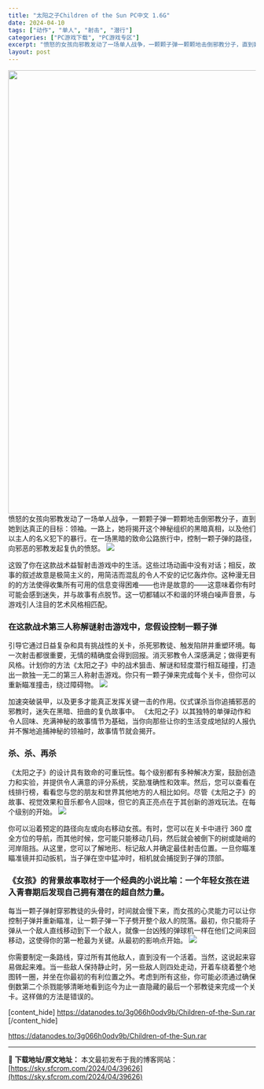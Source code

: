 ```yaml
---
title: "太阳之子Children of the Sun PC中文 1.6G"
date: 2024-04-10
tags: ["动作", "单人", "射击", "潜行"]
categories: ["PC游戏下载", "PC游戏专区"]
excerpt: "愤怒的女孩向邪教发动了一场单人战争，一颗颗子弹一颗颗地击倒邪教分子，直到她到达真正的目标：领袖。一路上，她将揭开这个神秘组织的黑暗真相，以及他们以主人的名义犯下的暴行。在一场黑暗的致命公路旅行中，控制一颗子弹的路径，向邪恶的邪教发起复仇的愤怒。 这毁了你在这款战术益智射击游戏中的生活。这些过场动画中&hellip;"
layout: post
---
```


<img class="size-full wp-image-39627 aligncenter" src="https://sky.sfcrom.com/wp-content/uploads/2024/04/2024041000340935.webp" alt="" width="600" height="900" />
愤怒的女孩向邪教发动了一场单人战争，一颗颗子弹一颗颗地击倒邪教分子，直到她到达真正的目标：领袖。一路上，她将揭开这个神秘组织的黑暗真相，以及他们以主人的名义犯下的暴行。在一场黑暗的致命公路旅行中，控制一颗子弹的路径，向邪恶的邪教发起复仇的愤怒。

<img src="https://sky.sfcrom.com/wp-content/uploads/2024/04/20240410083622-aab98.jpeg" />

<span>这毁了你在这款战术益智射击游戏中的生活。这些过场动画中没有对话；相反，故事的叙述故意是极简主义的，用简洁而混乱的令人不安的记忆轰炸你。这种漫无目的的方法使得收集所有可用的信息变得困难——也许是故意的——这意味着你有时可能会感到迷失，并与故事有点脱节。这一切都辅以不和谐的环境白噪声音景，与游戏引人注目的艺术风格相匹配。</span>
<h3><span>在这款战术第三人称解谜射击游戏中，您假设控制一颗子弹</span></h3>
<span>引导它通过日益复杂和具有挑战性的关卡，杀死邪教徒、触发陷阱并重塑环境。每一次射击都很重要，无情的精确度会得到回报。消灭邪教令人深感满足；做得更有风格。计划你的方法《太阳之子》中的战术狙击、解谜和轻度潜行相互碰撞，打造出一款独一无二的第三人称射击游戏。你只有一颗子弹来完成每个关卡，但你可以重新瞄准撞击，绕过障碍物。</span>

<img src="https://sky.sfcrom.com/wp-content/uploads/2024/04/20240410083623-85185.jpeg" />

<span>加速突破装甲，以及更多才能真正发挥关键一击的作用。仪式谋杀当你追捕邪恶的邪教时，迷失在黑暗、扭曲的复仇故事中。 《太阳之子》以其独特的单弹动作和令人回味、充满神秘的故事情节为基础，当你向那些让你的生活变成地狱的人报仇并不懈地追捕神秘的领袖时，故事情节就会揭开。</span>
<h3><span>杀、杀、再杀</span></h3>
<span>《太阳之子》的设计具有致命的可重玩性。每个级别都有多种解决方案，鼓励创造力和实验，并提供令人满意的评分系统，奖励准确性和效率。然后，您可以查看在线排行榜，看看您与您的朋友和世界其他地方的人相比如何。尽管《太阳之子》的故事、视觉效果和音乐都令人回味，但它的真正亮点在于其创新的游戏玩法。在每个级别的开始。</span>

<img src="https://sky.sfcrom.com/wp-content/uploads/2024/04/20240410083623-4ca91.jpeg" />

<span>你可以沿着预定的路径向左或向右移动女孩。有时，您可以在关卡中进行 360 度全方位的导航，而其他时候，您可能只能移动几码，然后就会被倒下的树或陡峭的河岸阻挡。从这里，您可以了解地形、标记敌人并确定最佳射击位置。一旦你瞄准瞄准镜并扣动扳机，当子弹在空中猛冲时，相机就会捕捉到子弹的顶部。</span>
<h3><span>《女孩》的背景故事取材于一个经典的小说比喻：一个年轻女孩在进入青春期后发现自己拥有潜在的超自然力量。</span></h3>
<span>每当一颗子弹射穿邪教徒的头骨时，时间就会慢下来，而女孩的心灵能力可以让你控制子弹并重新瞄准，让一颗子弹一下子劈开整个敌人的院落。最初，你只能将子弹从一个敌人直线移动到下一个敌人，就像一台凶残的弹球机一样在他们之间来回移动，这使得你的第一枪最为关键。从最初的影响点开始。</span>

<img src="https://sky.sfcrom.com/wp-content/uploads/2024/04/20240410083624-92721.jpeg" />

你需要制定一条路线，穿过所有其他敌人，直到没有一个活着。当然，这说起来容易做起来难。当一些敌人保持静止时，另一些敌人则四处走动，开着车绕着整个地图转一圈，并坐在你最初的有利位置之外。考虑到所有这些，你可能必须通过确保倒数第二个杀戮能够清晰地看到迄今为止一直隐藏的最后一个邪教徒来完成一个关卡。这样做的方法是错误的。

[content_hide]
https://datanodes.to/3g066h0odv9b/Children-of-the-Sun.rar
[/content_hide]

<!--wechatfans start-->
https://datanodes.to/3g066h0odv9b/Children-of-the-Sun.rar
<!--wechatfans end-->

---
📖 **下载地址/原文地址：** 本文最初发布于我的博客网站：[https://sky.sfcrom.com/2024/04/39626](https://sky.sfcrom.com/2024/04/39626)
